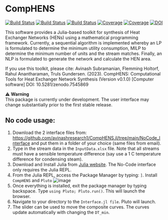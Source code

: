 # CompHENS

[![Build Status](https://github.com/avinashresearch1/CompHENS.jl/actions/workflows/CI.yml/badge.svg?branch=main)](https://github.com/avinashresearch1/CompHENS.jl/actions/workflows/CI.yml?query=branch%3Amain)
[![Build Status](https://travis-ci.com/avinashresearch1/CompHENS.jl.svg?branch=main)](https://travis-ci.com/avinashresearch1/CompHENS.jl)
[![Build Status](https://ci.appveyor.com/api/projects/status/github/avinashresearch1/CompHENS.jl?svg=true)](https://ci.appveyor.com/project/avinashresearch1/CompHENS-jl)
[![Coverage](https://codecov.io/gh/avinashresearch1/CompHENS.jl/branch/main/graph/badge.svg)](https://codecov.io/gh/avinashresearch1/CompHENS.jl)
[![Coverage](https://coveralls.io/repos/github/avinashresearch1/CompHENS.jl/badge.svg?branch=main)](https://coveralls.io/github/avinashresearch1/CompHENS.jl?branch=main)
[![DOI](https://zenodo.org/badge/511286580.svg)](https://zenodo.org/badge/latestdoi/511286580)

This software provides a Julia-based toolkit for synthesis of Heat Exchanger Networks (HENs) using a mathematical programming framework. Currently, a sequential algorithm is implemented whereby an LP is formulated to determine the minimum utility consumption, MILP to determine the minimum number of units and the stream matches. Finally, an NLP is formulated to generate the network and calculate the HEN area. 

If you use this toolkit, please cite:
Avinash Subramanian, Flemming Holtorf, Rahul Anantharaman, Truls Gundersen. (2023). CompHENS: Computational Tools for Heat Exchanger Network Synthesis (Version v0.1.0) [Computer software]
DOI: 10.5281/zenodo.7545869

:warning: **Warning** <br>
This package is currently under development. The user interface may change substantially prior to the first stable release.

## No code usage:
1. Download the 2 interface files from: https://github.com/avinashresearch1/CompHENS.jl/tree/main/NoCode_Interface and put them in a folder of your choice (same files from email). 
2. Type in the stream data in the `InputData.xlsx` file. Note that all streams must have a sensible temperature difference (say use a 1 C temperature difference for condensing steam).
3. Download and Install Julia from [Julia website](https://julialang.org/downloads/). The No-Code interface only requires the Julia REPL.
4. From the Julia REPL, access the Package Manager by typing: `]`. Install `CompHENS` and `Pluto`
![image](https://user-images.githubusercontent.com/90404321/217259675-2c48f58c-bd7a-4a86-9d76-1da82989c559.png)
4. Once everything is installed, exit the package manager by typing backspace. Type `using Pluto; Pluto.run()`. This will launch the browser.
5. Navigate to your directory to the `Interface.jl file`. Pluto will launch. 
6. The slider can be used to move the composite curves. The curves update automatically with changing the `DT_min`.
